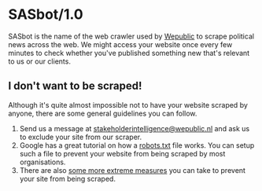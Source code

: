 # SASbot/1.0

SASbot is the name of the web crawler used by [Wepublic](https://wepublic.nl) to scrape political news across the web. We might access your website once every few minutes to check whether you've published something new that's relevant to us or our clients.

## I don't want to be scraped!
Although it's quite almost impossible not to have your website scraped by anyone, there are some general guidelines you can follow.

1. Send us a message at [stakeholderintelligence@wepublic.nl](mailto:stakeholderintelligence@wepublic.nl) and ask us to exclude your site from our scraper.
2. Google has a great tutorial on how a [robots.txt](https://support.google.com/webmasters/answer/6062596?hl=en) file works. You can setup such a file to prevent your website from being scraped by most organisations.
3. There are also [some more extreme measures](https://support.google.com/webmasters/answer/6062607?visit_id=637195319077206224-1644527464&rd=1) you can take to prevent your site from being scraped.
